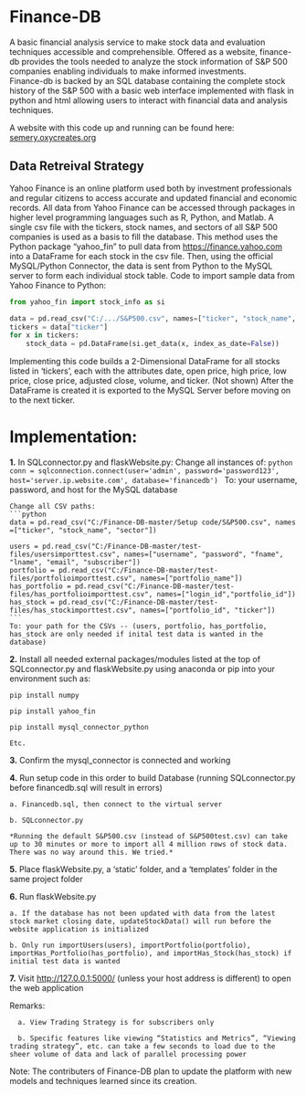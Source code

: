 # Finance-DB
A basic financial analysis service to make stock data and evaluation techniques accessible and comprehensible. Offered as a website, finance-db provides the tools needed to analyze the stock information of S&P 500 companies enabling individuals to make informed investments.  
Finance-db is backed by an SQL database containing the complete stock history of the S&amp;P 500 with a basic web interface implemented with flask in python and html allowing users to interact with financial data and analysis techniques.

A website with this code up and running can be found here: [semery.oxycreates.org](semery.oxycreates.org)

## Data Retreival Strategy

Yahoo Finance is an online platform used both by investment professionals and regular citizens to access accurate and updated financial and economic records. All data from Yahoo Finance can be accessed through packages in higher level programming languages such as R, Python, and Matlab. A single csv file with the tickers, stock names, and sectors of all S&P 500 companies is used as a basis to fill the database. This method uses the Python package “yahoo_fin” to pull data from https://finance.yahoo.com into a DataFrame for each stock in the csv file. Then, using the official MySQL/Python Connector, the data is sent from Python to the MySQL server to form each individual stock table. 
Code to import sample data from Yahoo Finance to Python:

```python
from yahoo_fin import stock_info as si

data = pd.read_csv("C:/.../S&P500.csv", names=["ticker", "stock_name", "sector"])
tickers = data["ticker"]
for x in tickers:
	stock_data = pd.DataFrame(si.get_data(x, index_as_date=False))
```

Implementing this code builds a 2-Dimensional DataFrame for all stocks listed in ‘tickers’, each with the attributes date, open price, high price, low price, close price, adjusted close, volume, and ticker. (Not shown) After the DataFrame is created it is exported to the MySQL Server before moving on to the next ticker.

# Implementation:

**1.** In SQLconnector.py and flaskWebsite.py: 
    Change all instances of:
    ```python
    conn = sqlconnection.connect(user='admin', password='password123', host='server.ip.website.com', database='financedb')
    ```
    To: your username, password, and host for the MySQL database 
 
    Change all CSV paths:
    ```python
    data = pd.read_csv(​"C:/Finance-DB-master/Setup code/S&P500.csv"​, ​names​=[​"ticker"​, ​"stock_name"​, ​"sector"​]) 
  
    users = pd.read_csv(​"C:/Finance-DB-master/test-files/usersimporttest.csv"​, ​names​=[​"username"​, ​"password"​, ​"fname"​, ​"lname"​, ​"email"​, "subscriber"​]) 
    portfolio = pd.read_csv(​"C:/Finance-DB-master/test-files/portfolioimporttest.csv"​, ​names​=[​"portfolio_name"​]) 
    has_portfolio = pd.read_csv(​"C:/Finance-DB-master/test-files/has_portfolioimporttest.csv"​, ​names​=[​"login_id"​,​"portfolio_id"​]) 
    has_stock = pd.read_csv(​"C:/Finance-DB-master/test-files/has_stockimporttest.csv"​, ​names​=[​"portfolio_id"​, ​"ticker"​]) 
    ```
    To: your path for the CSVs -- (users, portfolio, has_portfolio, has_stock are only needed if inital test data is wanted in the database)
  
**2.** Install all needed external packages/modules listed at the top of SQLconnector.py and flaskWebsite.py using anaconda or pip into your environment such as: 

    pip install numpy 
    
    pip install yahoo_fin 
    
    pip install mysql_connector_python 
    
    Etc. 
  
**3.** Confirm the mysql_connector is connected and working 

**4.** Run setup code in this order to build Database (running SQLconnector.py before financedb.sql will result in errors) 

    a. Financedb.sql, then connect to the virtual server 
    
    b. SQLconnector.py 
    
    *Running the default S&P500.csv (instead of S&P500test.csv) can take up to 30 minutes or more to import all 4 million rows of stock data. There was no way around this. We tried.*
    
**5.** Place flaskWebsite.py, a ‘static’ folder, and a ‘templates’ folder in the same project folder 

**6.** Run flaskWebsite.py 

    a. If the database has not been updated with data from the latest stock market closing date, updateStockData() will run before the website application is initialized 
    
    b. Only run importUsers(users), importPortfolio(portfolio), importHas_Portfolio(has_portfolio), and importHas_Stock(has_stock) if initial test data is wanted
    
**7.** Visit ​http://127.0.0.1:5000/​ (unless your host address is different) to open the web application 

Remarks: 
    
      a. View Trading Strategy is for subscribers only 
      
      b. Specific features like viewing “Statistics and Metrics”, “Viewing trading strategy”, etc. can take a few seconds to load due to the sheer volume of data and lack of parallel processing power 
      
      
Note: The contributers of Finance-DB plan to update the platform with new models and techniques learned since its creation.
